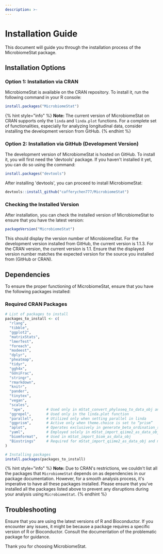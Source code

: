 ```yaml
---
description: >-
---
```


# Installation Guide

This document will guide you through the installation process of the MicrobiomeStat package.

## Installation Options

### Option 1: Installation via CRAN

MicrobiomeStat is available on the CRAN repository. To install it, run the following command in your R console:

```R
install.packages("MicrobiomeStat")
```

{% hint style="info" %}
**Note:** The current version of MicrobiomeStat on CRAN supports only the `linda` and `linda.plot` functions. For a complete set of functionalities, especially for analyzing longitudinal data, consider installing the development version from GitHub.
{% endhint %}

### Option 2: Installation via GitHub (Development Version)

The development version of MicrobiomeStat is hosted on GitHub. To install it, you will first need the 'devtools' package. If you haven't installed it yet, you can do so using the command:

```R
install.packages("devtools")
```

After installing 'devtools', you can proceed to install MicrobiomeStat:

```R
devtools::install_github("cafferychen777/MicrobiomeStat")
```

### Checking the Installed Version

After installation, you can check the installed version of MicrobiomeStat to ensure that you have the latest version:

```R
packageVersion("MicrobiomeStat")
```

This should display the version number of MicrobiomeStat. For the development version installed from GitHub, the current version is 1.1.3. For the CRAN version, the current version is 1.1. Ensure that the displayed version number matches the expected version for the source you installed from (GitHub or CRAN).

## Dependencies

To ensure the proper functioning of MicrobiomeStat, ensure that you have the following packages installed:

### Required CRAN Packages

```R
# List of packages to install
packages_to_install <- c(
  "rlang",
  "tibble",
  "ggplot2",
  "matrixStats",
  "lmerTest",
  "foreach",
  "modeest",
  "dplyr",
  "pheatmap",
  "tidyr",
  "ggh4x",
  "GUniFrac",
  "stringr",
  "rmarkdown",
  "knitr",
  "pander",
  "tinytex",
  "vegan",
  "scales",
   "ape",          # Used only in mStat_convert_phyloseq_to_data_obj and mStat_import_mothur_as_data_obj
  "ggrepel",       # Used only in the linda.plot function
  "parallel",      # Utilized only when setting parallel in linda
  "ggprism",       # Active only when theme.choice is set to “prism”
  "aplot",         # Operates exclusively in generate_beta_ordination_single
  "yaml",          # Employed solely in mStat_import_qiime2_as_data_obj
  "biomformat",    # Used in mStat_import_biom_as_data_obj
  "Biostrings"     # Required for mStat_import_qiime2_as_data_obj and mStat_import_dada2_as_data_obj
)

# Installing packages
install.packages(packages_to_install)

```

{% hint style="info" %}
**Note:** Due to CRAN's restrictions, we couldn't list all the packages that `MicrobiomeStat` depends on as dependencies in our package documentation. However, for a smooth analysis process, it's imperative to have all these packages installed. Please ensure that you've installed all the packages listed above to prevent any disruptions during your analysis using `MicrobiomeStat`.
{% endhint %}

## Troubleshooting

Ensure that you are using the latest versions of R and Bioconductor. If you encounter any issues, it might be because a package requires a specific version of R or Bioconductor. Consult the documentation of the problematic package for guidance.

Thank you for choosing MicrobiomeStat.

